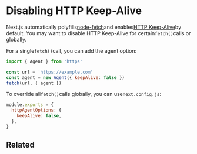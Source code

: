 # Disabling HTTP Keep-Alive

Next.js automatically polyfills[node-fetch](/docs/guide/basic-features/supported-browsers-features#polyfills)and enables[HTTP Keep-Alive](https://developer.mozilla.org/en-US/docs/Web/HTTP/Headers/Keep-Alive)by default. You may want to disable HTTP Keep-Alive for certain`fetch()`calls or globally.

For a single`fetch()`call, you can add the agent option:

```js
import { Agent } from 'https'

const url = 'https://example.com'
const agent = new Agent({ keepAlive: false })
fetch(url, { agent })

```

To override all`fetch()`calls globally, you can use`next.config.js`:

```js
module.exports = {
  httpAgentOptions: {
    keepAlive: false,
  },
}

```

## Related


